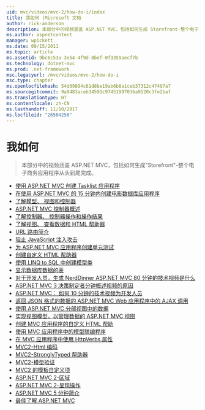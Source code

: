 ```yaml
---
uid: mvc/videos/mvc-2/how-do-i/index
title: 我如何 |Microsoft 文档
author: rick-anderson
description: 本部分中的视频涵盖 ASP.NET MVC，包括如何生成 Storefront-整个电子商务应用程序从头到尾完成。
ms.author: aspnetcontent
manager: wpickett
ms.date: 09/15/2011
ms.topic: article
ms.assetid: 9bc6c53a-3e54-4f9d-8bef-0f3359aecf7b
ms.technology: dotnet-mvc
ms.prod: .net-framework
msc.legacyurl: /mvc/videos/mvc-2/how-do-i
msc.type: chapter
ms.openlocfilehash: 54d09894c61d8be19ab6b8a1ceb37312c47497a7
ms.sourcegitcommit: 9a9483aceb34591c97451997036a9120c3fe2baf
ms.translationtype: HT
ms.contentlocale: zh-CN
ms.lasthandoff: 11/10/2017
ms.locfileid: "26504256"
---
```

<a name="how-do-i"></a>我如何
====================
> 本部分中的视频涵盖 ASP.NET MVC，包括如何生成"Storefront"-整个电子商务应用程序从头到尾完成。


- [使用 ASP.NET MVC 创建 Tasklist 应用程序](creating-a-tasklist-application-with-aspnet-mvc.md)
- [在使用 ASP.NET MVC 的 15 分钟内创建电影数据库应用程序](creating-a-movie-database-application-in-15-minutes-with-aspnet-mvc.md)
- [了解模型、 视图和控制器](understanding-models-views-and-controllers.md)
- [ASP.NET MVC 控制器概述](aspnet-mvc-controller-overview.md)
- [了解控制器、 控制器操作和操作结果](understanding-controllers-controller-actions-and-action-results.md)
- [了解视图、 查看数据和 HTML 帮助器](understanding-views-view-data-and-html-helpers.md)
- [URL 路由简介](an-introduction-to-url-routing.md)
- [阻止 JavaScript 注入攻击](preventing-javascript-injection-attacks.md)
- [为 ASP.NET MVC 应用程序创建单元测试](creating-unit-tests-for-aspnet-mvc-applications.md)
- [创建自定义 HTML 帮助器](creating-custom-html-helpers.md)
- [使用 LINQ to SQL 中创建模型类](creating-model-classes-with-linq-to-sql.md)
- [显示数据库数据的表](displaying-a-table-of-database-data.md)
- [对于开发人员，生成 NerdDinner ASP.NET MVC 80 分钟的技术视频是什么](what-is-aspnet-mvc-80-minute-technical-video-for-developers-building-nerddinner.md)
- [ASP.NET MVC 3 决策制定者分钟概述视频的原因](why-aspnet-mvc-3-minute-overview-video-for-decision-makers.md)
- [ASP.NET MVC： 如何 10 分钟的技术视频为开发人员](aspnet-mvc-how-10-minute-technical-video-for-developers.md)
- [返回 JSON 格式的数据的 ASP.NET MVC Web 应用程序中的 AJAX 调用](how-do-i-return-json-formatted-data-for-an-ajax-call-in-an-aspnet-mvc-web-application.md)
- [使用 ASP.NET MVC 分部视图中的数据](how-do-i-work-with-data-in-aspnet-mvc-partial-views.md)
- [实现视图模型，以管理数据的 ASP.NET MVC 视图](how-do-i-implement-view-models-to-manage-data-for-aspnet-mvc-views.md)
- [创建 MVC 应用程序的自定义 HTML 帮助](how-do-i-create-a-custom-html-helper-for-an-mvc-application.md)
- [使用 MVC 应用程序中的模型联编程序](how-do-i-work-with-model-binders-in-an-mvc-application.md)
- [在 MVC 应用程序中使用 HttpVerbs 属性](how-do-i-use-httpverbs-attributes-in-an-mvc-application.md)
- [MVC2-Html 编码](mvc2-html-encoding.md)
- [MVC2-StronglyTyped 帮助器](mvc2-stronglytyped-helpers.md)
- [MVC2-模型验证](mvc2-model-validation.md)
- [MVC2 的模板自定义项](mvc2-template-customization.md)
- [ASP.NET MVC 2-区域](aspnet-mvc-2-areas.md)
- [ASP.NET MVC 2-呈现操作](aspnet-mvc-2-render-action.md)
- [ASP.NET MVC 5 分钟简介](5-minute-introduction-to-aspnet-mvc.md)
- [最佳了解 ASP.NET MVC](how-to-best-learn-asp-net-mvc.md)
